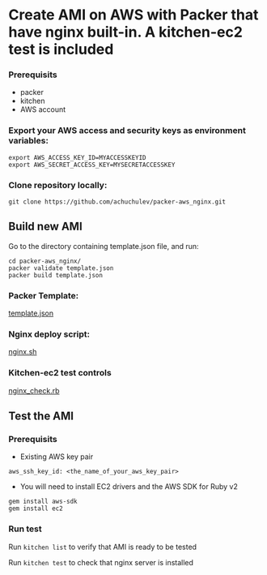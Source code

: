 # Create AMI on AWS with Packer that have nginx built-in. A kitchen-ec2 test is included

### Prerequisits

* packer
* kitchen
* AWS account

### Export your AWS access and security keys as environment variables:

```
export AWS_ACCESS_KEY_ID=MYACCESSKEYID
export AWS_SECRET_ACCESS_KEY=MYSECRETACCESSKEY
```
 
### Clone repository locally:

`git clone https://github.com/achuchulev/packer-aws_nginx.git`

## Build new AMI

Go to the directory containing template.json file, and run:

```
cd packer-aws_nginx/
packer validate template.json
packer build template.json
```

### Packer Template:

[template.json](https://github.com/achuchulev/packer-aws_nginx/blob/master/template.json)

### Nginx deploy script:

[nginx.sh](https://github.com/achuchulev/packer-aws_nginx/blob/master/nginx.sh)

### Kitchen-ec2 test controls

[nginx_check.rb](https://github.com/achuchulev/packer-aws_nginx/blob/master/test/integration/default/nginx_check.rb)

## Test the AMI

### Prerequisits

* Existing AWS key pair

`aws_ssh_key_id: <the_name_of_your_aws_key_pair>`

* You will need to install EC2 drivers and the AWS SDK for Ruby v2

```
gem install aws-sdk
gem install ec2
```
 
### Run test

Run `kitchen list` to verify that AMI is ready to be tested

Run `kitchen test` to check that nginx server is installed
